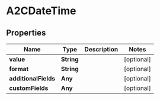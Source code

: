 

# A2CDateTime


## Properties

Name | Type | Description | Notes
------------ | ------------- | ------------- | -------------
**value** | **String** |  |  [optional]
**format** | **String** |  |  [optional]
**additionalFields** | **Any** |  |  [optional]
**customFields** | **Any** |  |  [optional]



